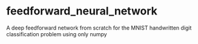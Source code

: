 # feedforward_neural_network
A deep feedforward network from scratch for the MNIST handwritten digit classification problem using only numpy

